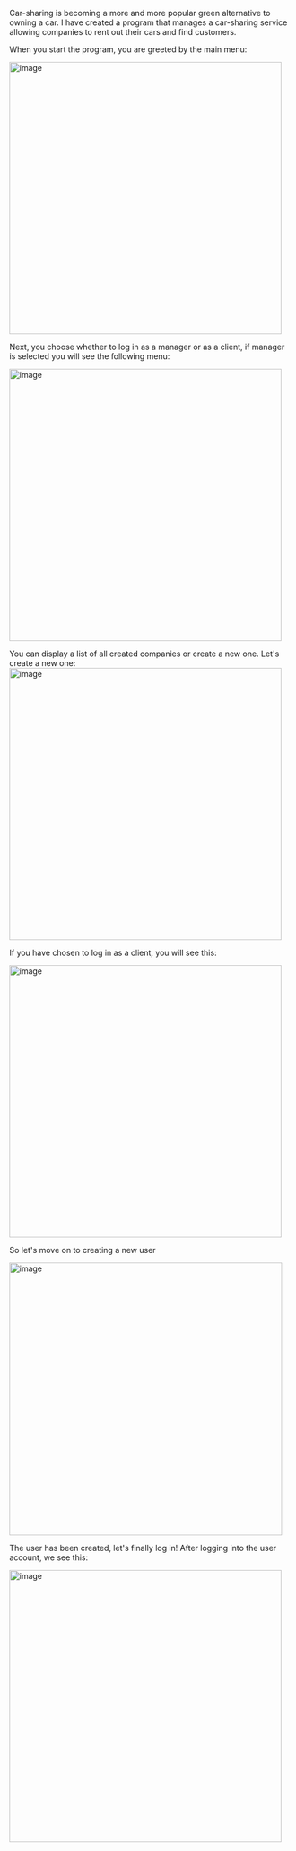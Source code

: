 Car-sharing is becoming a more and more popular green alternative to owning a car. I have created a program that manages a car-sharing service allowing companies to rent out their cars and find customers.

When you start the program, you are greeted by the main menu:

<img width="485" alt="image" src="https://user-images.githubusercontent.com/125138065/218277599-59122fd1-9672-484b-9ac3-89970f64aaec.png">

Next, you choose whether to log in as a manager or as a client, if manager is selected you will see the following menu:

<img width="485" alt="image" src="https://user-images.githubusercontent.com/125138065/218277634-77d0af05-1e75-4ee8-aa92-a5a35b52d861.png">

You can display a list of all created companies or create a new one. Let's create a new one:
<img width="485" alt="image" src="https://user-images.githubusercontent.com/125138065/218277683-dce4253a-bc31-4311-b59e-9c8fe43de879.png">


If you have chosen to log in as a client, you will see this: 

<img width="485" alt="image" src="https://user-images.githubusercontent.com/125138065/218277777-2026729d-cde5-4e78-8bef-50397fef3cda.png">

So let's move on to creating a new user

<img width="486" alt="image" src="https://user-images.githubusercontent.com/125138065/218277824-8c1589e4-bf4c-47d9-8615-e457c42de0e2.png">

The user has been created, let's finally log in!
After logging into the user account, we see this:

<img width="485" alt="image" src="https://user-images.githubusercontent.com/125138065/218277873-831a0fd3-dd9a-4229-88de-a71c4a9fa84a.png">

